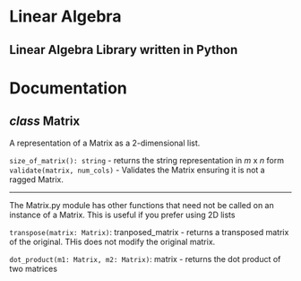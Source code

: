 # Linear Algebra

## Linear Algebra Library written in Python


# Documentation

## *class* Matrix

A representation of a Matrix as a 2-dimensional list.

`size_of_matrix(): string` - returns the string representation in *m* x *n* form
`validate(matrix, num_cols)` - Validates the Matrix ensuring it is not a ragged Matrix.

----

The Matrix.py module has other functions that need not be called on an instance of a Matrix. This is useful if you prefer using 2D lists

`transpose(matrix: Matrix)`: tranposed_matrix - returns a transposed matrix of the original. THis does not modify the original matrix.

`dot_product(m1: Matrix, m2: Matrix)`: matrix - returns the dot product of two matrices
